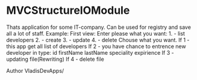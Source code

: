 # MVCStructureIOModule
Thats application for some IT-company.
Can be used for registry and save all a lot of staff. Example:
First view:
Enter please what you want: 
            1. - list developers 
            2. - create 
            3. - update 
            4. - delete 
Chouse what you want.
If 1 - this app get all list of developers
If 2 - you have chance to entrence new developer in type: id firstName lastName speciality expirience
If 3 - updating file(Rewriting)
If 4 - delete file 

Author VladisDevApps/
